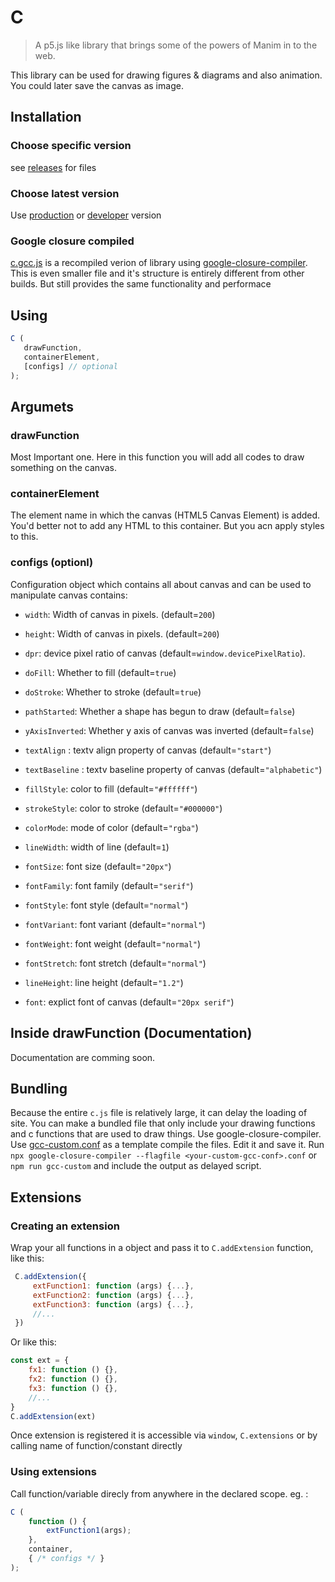 # C

> A p5.js like library that brings some of the powers of Manim in to the web.

This library can be used for drawing figures & diagrams and also animation. You could later save the canvas as image.

## Installation

### Choose specific version

see [releases](https://github.com/Roopesh2/C/releases) for files

### Choose latest version

Use [production](dist/c.min.js) or [developer](dist/c.js) version

### Google closure compiled

[c.gcc.js](dist/c.gcc.js) is a recompiled verion of library using [google-closure-compiler](https://www.npmjs.com/package/google-closure-compiler). This is even smaller file and it's structure is entirely different from other builds. But still provides the same functionality and performace


## Using

 ```js
C (
	drawFunction,
	containerElement,
	[configs] // optional
);
```

## Argumets
### drawFunction

Most Important one. Here in this function you will add all codes to draw something on the canvas.

### containerElement

The element name in which the canvas (HTML5 Canvas Element) is added.
You'd better not to add any HTML to this container.
But you acn apply styles to this.

### configs (optionl)

Configuration object which contains all about canvas and can be used to manipulate canvas
contains:

* `width`: Width of canvas in pixels. (default=`200`)
* `height`: Width of canvas in pixels. (default=`200`)
* `dpr`: device pixel ratio of canvas (default=`window.devicePixelRatio`).
* `doFill`: Whether to fill (default=`true`)
* `doStroke`: Whether to stroke (default=`true`)
* `pathStarted`: Whether a shape has begun to draw (default=`false`)
* `yAxisInverted`: Whether y axis of canvas was inverted (default=`false`)

* `textAlign` : textv align property of canvas (default=`"start"`)
* `textBaseline` : textv baseline property of canvas (default=`"alphabetic"`)

* `fillStyle`: color to fill (default=`"#ffffff"`)
* `strokeStyle`: color to stroke (default=`"#000000"`)
* `colorMode`: mode of color (default=`"rgba"`)
* `lineWidth`: width of line (default=`1`)

* `fontSize`: font size (default=`"20px"`)
* `fontFamily`: font family (default=`"serif"`)
* `fontStyle`: font style (default=`"normal"`)
* `fontVariant`: font variant (default=`"normal"`)
* `fontWeight`: font weight (default=`"normal"`)
* `fontStretch`: font stretch (default=`"normal"`)
* `lineHeight`: line height (default=`"1.2"`)
* `font`: explict font of canvas (default=`"20px serif"`)

## Inside drawFunction (Documentation)

Documentation are comming soon.

## Bundling

Because the entire `c.js` file is relatively large, it can delay the loading of site. You can make a bundled file that only include your drawing functions and c functions that are used to draw things. Use google-closure-compiler. Use [gcc-custom.conf](./gcc-custom.conf) as a template compile the files. Edit it and save it. Run `npx google-closure-compiler --flagfile <your-custom-gcc-conf>.conf` or `npm run gcc-custom` and include the output as delayed script.

## Extensions

### Creating an extension

Wrap your all functions in a object and pass it to `C.addExtension` function, like this:

```js
 C.addExtension({
	 extFunction1: function (args) {...},
	 extFunction2: function (args) {...},
	 extFunction3: function (args) {...},
	 //...
 })
 ```
 Or like this: 
```js
const ext = {
	fx1: function () {},
	fx2: function () {},
	fx3: function () {},
	//...
}
C.addExtension(ext)
 ```
Once extension is registered it is accessible via
`window`, `C.extensions` or by calling name of function/constant directly
### Using extensions

Call function/variable direcly from anywhere in the declared scope.
eg. :
```js
C (
	function () {
		extFunction1(args);
	},
	container,
	{ /* configs */ }
);
```
